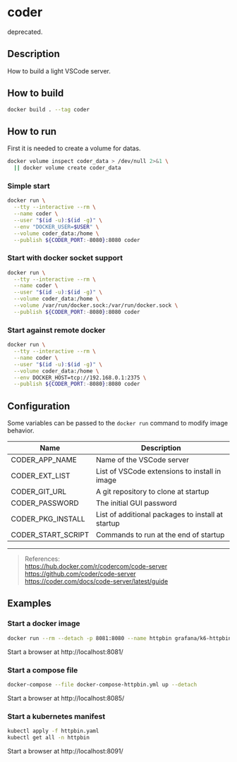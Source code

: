 # coder

deprecated.

## Description

How to build a light VSCode server.

## How to build

```bash
docker build . --tag coder
```

## How to run

First it is needed to create a volume for datas.

```bash
docker volume inspect coder_data > /dev/null 2>&1 \
  || docker volume create coder_data
```

### Simple start

```bash
docker run \
  --tty --interactive --rm \
  --name coder \
  --user "$(id -u):$(id -g)" \
  --env "DOCKER_USER=$USER" \
  --volume coder_data:/home \
  --publish ${CODER_PORT:-8080}:8080 coder
```

### Start with docker socket support

```bash
docker run \
  --tty --interactive --rm \
  --name coder \
  --user "$(id -u):$(id -g)" \
  --volume coder_data:/home \
  --volume /var/run/docker.sock:/var/run/docker.sock \
  --publish ${CODER_PORT:-8080}:8080 coder
```

### Start against remote docker

```bash
docker run \
  --tty --interactive --rm \
  --name coder \
  --user "$(id -u):$(id -g)" \
  --volume coder_data:/home \
  --env DOCKER_HOST=tcp://192.168.0.1:2375 \
  --publish ${CODER_PORT:-8080}:8080 coder
```

## Configuration

Some variables can be passed to the `docker run` command to modify image behavior.

| Name               | Description                                       |
| ------------------ | ------------------------------------------------- |
| CODER_APP_NAME     | Name of the VSCode server                         |
| CODER_EXT_LIST     | List of VSCode extensions to install in image     |
| CODER_GIT_URL      | A git repository to clone at startup              |
| CODER_PASSWORD     | The initial GUI password                          |
| CODER_PKG_INSTALL  | List of additional packages to install at startup |
| CODER_START_SCRIPT | Commands to run at the end of startup             |

---

> References:  
https://hub.docker.com/r/codercom/code-server  
https://github.com/coder/code-server  
https://coder.com/docs/code-server/latest/guide  


## Examples

### Start a docker image

```bash
docker run --rm --detach -p 8081:8080 --name httpbin grafana/k6-httpbin:latest
```

Start a browser at http://localhost:8081/

### Start a compose file

```bash
docker-compose --file docker-compose-httpbin.yml up --detach
```

Start a browser at http://localhost:8085/

### Start a kubernetes manifest

```bash
kubectl apply -f httpbin.yaml
kubectl get all -n httpbin
```

Start a browser at http://localhost:8091/
